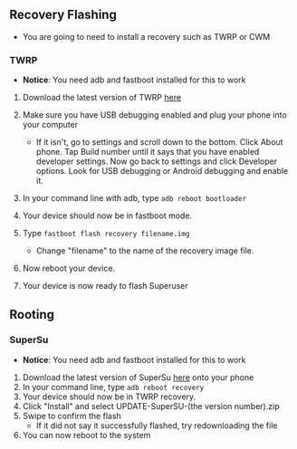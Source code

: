 ## Recovery Flashing

* You are going to need to install a recovery such as TWRP or CWM

### TWRP

* **Notice**: You need adb and fastboot installed for this to work

1. Download the latest version of TWRP [here](http://techerrata.com/browse/twrp2/bacon)
2. Make sure you have USB debugging enabled and plug your phone into your computer
   * If it isn't, go to settings and scroll down to the bottom. Click About phone. Tap Build number until it says that you have enabled developer settings. Now go back to settings and click Developer options. Look for USB debugging or Android debugging and enable it.

3. In your command line with adb, type `adb reboot bootloader`
4. Your device should now be in fastboot mode.
5. Type `fastboot flash recovery filename.img`
   * Change "filename" to the name of the recovery image file.
6. Now reboot your device.
7. Your device is now ready to flash Superuser

## Rooting

### SuperSu

* **Notice**: You need adb and fastboot installed for this to work

1. Download the latest version of SuperSu [here](http://download.chainfire.eu/supersu) onto your phone
2. In your command line, type `adb reboot recovery`
3. Your device should now be in TWRP recovery.
4. Click "Install" and select UPDATE-SuperSU-(the version number).zip
5. Swipe to confirm the flash
   * If it did not say it successfully flashed, try redownloading the file
6. You can now reboot to the system
